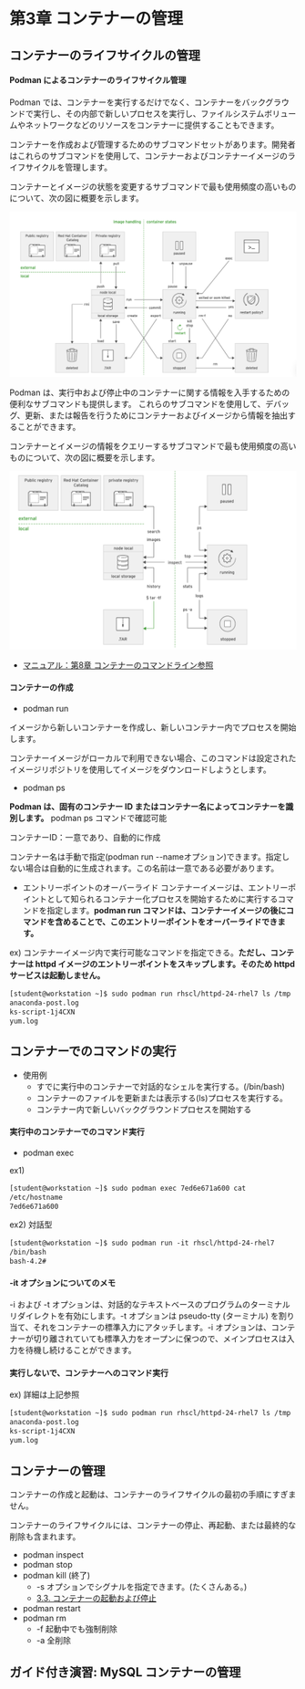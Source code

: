 # 第3章 コンテナーの管理

## コンテナーのライフサイクルの管理

#### Podman によるコンテナーのライフサイクル管理

Podman では、コンテナーを実行するだけでなく、コンテナーをバックグラウンドで実行し、その内部で新しいプロセスを実行し、ファイルシステムボリュームやネットワークなどのリソースをコンテナーに提供することもできます。 

コンテナーを作成および管理するためのサブコマンドセットがあります。開発者はこれらのサブコマンドを使用して、コンテナーおよびコンテナーイメージのライフサイクルを管理します。

コンテナーとイメージの状態を変更するサブコマンドで最も使用頻度の高いものについて、次の図に概要を示します。 

![image1](images/image1.png)


Podman は、実行中および停止中のコンテナーに関する情報を入手するための便利なサブコマンドも提供します。 これらのサブコマンドを使用して、デバッグ、更新、または報告を行うためにコンテナーおよびイメージから情報を抽出することができます。

コンテナーとイメージの情報をクエリーするサブコマンドで最も使用頻度の高いものについて、次の図に概要を示します。 

![image2](images/image2.png)


- [マニュアル：第8章 コンテナーのコマンドライン参照](https://access.redhat.com/documentation/ja-jp/red_hat_enterprise_linux/8/html/building_running_and_managing_containers/container-command-line-reference_building-running-and-managing-containers)


#### コンテナーの作成

- podman run

イメージから新しいコンテナーを作成し、新しいコンテナー内でプロセスを開始します。

コンテナーイメージがローカルで利用できない場合、このコマンドは設定されたイメージリポジトリを使用してイメージをダウンロードしようとします。

- podman ps 

**Podman は、固有のコンテナー ID またはコンテナー名によってコンテナーを識別します。** podman ps コマンドで確認可能

コンテナーID：一意であり、自動的に作成

コンテナー名は手動で指定(podman run --nameオプション)できます。指定しない場合は自動的に生成されます。この名前は一意である必要があります。


- エントリーポイントのオーバーライド
コンテナーイメージは、エントリーポイントとして知られるコンテナー化プロセスを開始するために実行するコマンドを指定します。**podman run コマンドは、コンテナーイメージの後にコマンドを含めることで、このエントリーポイントをオーバーライドできます。**

ex) コンテナーイメージ内で実行可能なコマンドを指定できる。**ただし、コンテナーは httpd イメージのエントリーポイントをスキップします。そのため httpd サービスは起動しません。**
```
[student@workstation ~]$ sudo podman run rhscl/httpd-24-rhel7 ls /tmp
anaconda-post.log
ks-script-1j4CXN
yum.log
```


## コンテナーでのコマンドの実行 

- 使用例
    - すでに実行中のコンテナーで対話的なシェルを実行する。(/bin/bash)
    - コンテナーのファイルを更新または表示する(ls)プロセスを実行する。
    - コンテナー内で新しいバックグラウンドプロセスを開始する


#### 実行中のコンテナーでのコマンド実行

- podman exec 

ex1) 
```
[student@workstation ~]$ sudo podman exec 7ed6e671a600 cat /etc/hostname
7ed6e671a600
```

ex2) 対話型
```
[student@workstation ~]$ sudo podman run -it rhscl/httpd-24-rhel7 /bin/bash
bash-4.2#
```

#### -it オプションについてのメモ

-i および -t オプションは、対話的なテキストベースのプログラムのターミナルリダイレクトを有効にします。-t オプションは pseudo-tty (ターミナル) を割り当て、それをコンテナーの標準入力にアタッチします。-i オプションは、コンテナーが切り離されていても標準入力をオープンに保つので、メインプロセスは入力を待機し続けることができます。 


#### 実行しないで、コンテナーへのコマンド実行

ex) 詳細は上記参照
```
[student@workstation ~]$ sudo podman run rhscl/httpd-24-rhel7 ls /tmp
anaconda-post.log
ks-script-1j4CXN
yum.log
```


## コンテナーの管理

コンテナーの作成と起動は、コンテナーのライフサイクルの最初の手順にすぎません。

コンテナーのライフサイクルには、コンテナーの停止、再起動、または最終的な削除も含まれます。

- podman inspect
- podman stop
- podman kill (終了)
    - -s オプションでシグナルを指定できます。(たくさんある。)
    - [3.3. コンテナーの起動および停止](https://access.redhat.com/documentation/ja-jp/red_hat_enterprise_linux/8/html/building_running_and_managing_containers/starting-and-stopping-containers_building-running-and-managing-containers#stopping-containers_building-running-and-managing-containers)
- podman restart
- podman rm 
    - -f 起動中でも強制削除
    - -a 全削除


## ガイド付き演習: MySQL コンテナーの管理


